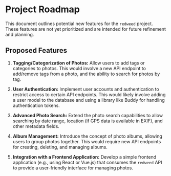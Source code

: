 # Project Roadmap

This document outlines potential new features for the `redweed` project. These features are not yet prioritized and are intended for future refinement and planning.

## Proposed Features

1.  **Tagging/Categorization of Photos:** Allow users to add tags or categories to photos. This would involve a new API endpoint to add/remove tags from a photo, and the ability to search for photos by tag.

2.  **User Authentication:** Implement user accounts and authentication to restrict access to certain API endpoints. This would likely involve adding a user model to the database and using a library like Buddy for handling authentication tokens.

3.  **Advanced Photo Search:** Extend the photo search capabilities to allow searching by date range, location (if GPS data is available in EXIF), and other metadata fields.

4.  **Album Management:** Introduce the concept of photo albums, allowing users to group photos together. This would require new API endpoints for creating, deleting, and managing albums.

5.  **Integration with a Frontend Application:** Develop a simple frontend application (e.g., using React or Vue.js) that consumes the `redweed` API to provide a user-friendly interface for managing photos.
